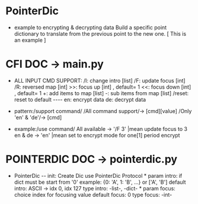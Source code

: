 # PointerDic
* example to encrypting & decrypting data
Build a specific point dictionary to translate from the previous point to the new one. [ This is an example ]
# CFI DOC -> main.py

 * ALL INPUT CMD SUPPORT:
        /I: change intro [list]
        /F: update focus [int]
        /R: reversed map [int]
        >>: focus up [int] , default= 1
        <<: focus down [int] , default= 1
        +: add items to map [list]
        -: sub items from map [list]
        /reset: reset to default
        ----
        en: encrypt data
        de: decrypt data

  *  pattern:/support command/
        /All command support/-> [cmd][value]
        /Only 'en' & 'de'/-> [cmd]

  *  example:/use command/
       All available -> '/F 3' |mean update focus to 3
       en & de -> 'en' |mean set to encrypt mode for one[1] period encrypt
# POINTERDIC DOC -> pointerdic.py
  * PointerDic -- init:
         Create Dic use PointerDic Protocol
        * param intro: if dict must be start from '0' example: {0: 'A', 1: 'B', ...} or ['A', 'B']
          default intro: ASCII -> idx 0, idx 127
          type intro: -list-, -dict-
        * param focus: choice index for focusing value
          default focus: 0
          type focus: -int-

